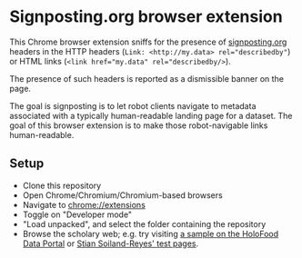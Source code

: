 # Signposting.org browser extension

This Chrome browser extension sniffs for the presence of [signposting.org](https://signposting.org) headers in the HTTP headers (`Link: <http://my.data> rel="describedby"`) or HTML links (`<link href="my.data" rel="describedby/>`).

The presence of such headers is reported as a dismissible banner on the page.

The goal is signposting is to let robot clients navigate to metadata associated with a typically human-readable landing page for a dataset.
The goal of this browser extension is to make those robot-navigable links human-readable.

## Setup
* Clone this repository
* Open Chrome/Chromium/Chromium-based browsers
* Navigate to [chrome://extensions](chrome://extensions)
* Toggle on "Developer mode"
* "Load unpacked", and select the folder containing the repository
* Browse the scholary web; e.g. try visiting [a sample on the HoloFood Data Portal](https://www.holofooddata.org/sample/SAMEA10104908) or [Stian Soiland-Reyes' test pages](https://s11.no/2022/a2a-fair-metrics/).
